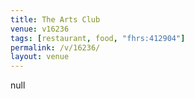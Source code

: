 ```yaml
---
title: The Arts Club
venue: v16236
tags: [restaurant, food, "fhrs:412904"]
permalink: /v/16236/
layout: venue
---
```

null